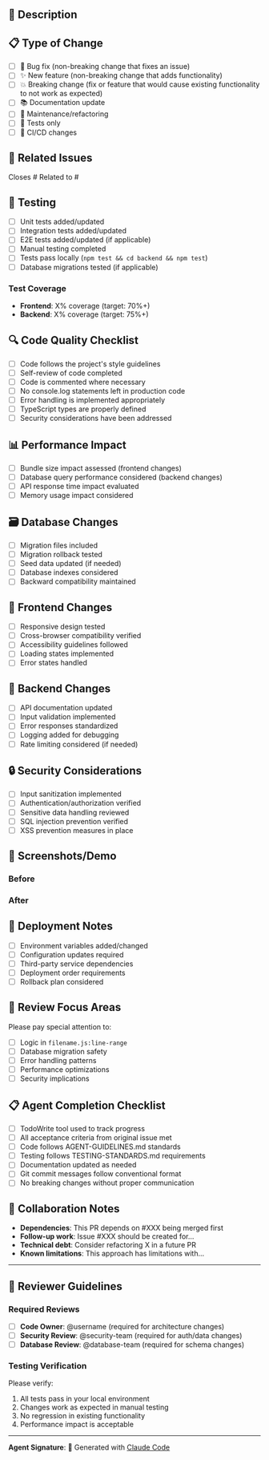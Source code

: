 ## 🎯 Description
<!-- Provide a brief summary of the changes in this PR -->

## 📋 Type of Change
<!-- Mark the relevant option with an 'x' -->
- [ ] 🐛 Bug fix (non-breaking change that fixes an issue)
- [ ] ✨ New feature (non-breaking change that adds functionality)
- [ ] 💥 Breaking change (fix or feature that would cause existing functionality to not work as expected)
- [ ] 📚 Documentation update
- [ ] 🔧 Maintenance/refactoring
- [ ] 🧪 Tests only
- [ ] 🚀 CI/CD changes

## 🔗 Related Issues
<!-- Link to the GitHub issue this PR addresses -->
Closes #<!-- issue number -->
Related to #<!-- issue number -->

## 🧪 Testing
<!-- Describe the testing that has been done -->
- [ ] Unit tests added/updated
- [ ] Integration tests added/updated  
- [ ] E2E tests added/updated (if applicable)
- [ ] Manual testing completed
- [ ] Tests pass locally (`npm test && cd backend && npm test`)
- [ ] Database migrations tested (if applicable)

### Test Coverage
<!-- Include coverage information if significant -->
- **Frontend**: X% coverage (target: 70%+)
- **Backend**: X% coverage (target: 75%+)

## 🔍 Code Quality Checklist
<!-- Verify these items before requesting review -->
- [ ] Code follows the project's style guidelines
- [ ] Self-review of code completed
- [ ] Code is commented where necessary
- [ ] No console.log statements left in production code
- [ ] Error handling is implemented appropriately
- [ ] TypeScript types are properly defined
- [ ] Security considerations have been addressed

## 📊 Performance Impact
<!-- Assess any performance implications -->
- [ ] Bundle size impact assessed (frontend changes)
- [ ] Database query performance considered (backend changes)
- [ ] API response time impact evaluated
- [ ] Memory usage impact considered

## 🗃️ Database Changes
<!-- If this PR includes database changes -->
- [ ] Migration files included
- [ ] Migration rollback tested
- [ ] Seed data updated (if needed)
- [ ] Database indexes considered
- [ ] Backward compatibility maintained

## 📱 Frontend Changes
<!-- If this PR includes frontend changes -->
- [ ] Responsive design tested
- [ ] Cross-browser compatibility verified
- [ ] Accessibility guidelines followed
- [ ] Loading states implemented
- [ ] Error states handled

## 🔧 Backend Changes
<!-- If this PR includes backend changes -->
- [ ] API documentation updated
- [ ] Input validation implemented
- [ ] Error responses standardized
- [ ] Logging added for debugging
- [ ] Rate limiting considered (if needed)

## 🔒 Security Considerations
<!-- Address any security implications -->
- [ ] Input sanitization implemented
- [ ] Authentication/authorization verified
- [ ] Sensitive data handling reviewed
- [ ] SQL injection prevention verified
- [ ] XSS prevention measures in place

## 📸 Screenshots/Demo
<!-- Include screenshots for UI changes or demo links -->
### Before
<!-- Screenshot or description of current state -->

### After  
<!-- Screenshot or description of new state -->

## 🚀 Deployment Notes
<!-- Any special considerations for deployment -->
- [ ] Environment variables added/changed
- [ ] Configuration updates required
- [ ] Third-party service dependencies
- [ ] Deployment order requirements
- [ ] Rollback plan considered

## 👀 Review Focus Areas
<!-- Guide reviewers on what to focus on -->
Please pay special attention to:
- [ ] Logic in `filename.js:line-range`
- [ ] Database migration safety
- [ ] Error handling patterns
- [ ] Performance optimizations
- [ ] Security implications

## 📋 Agent Completion Checklist
<!-- For Claude Code agents - verify all requirements met -->
- [ ] TodoWrite tool used to track progress
- [ ] All acceptance criteria from original issue met  
- [ ] Code follows AGENT-GUIDELINES.md standards
- [ ] Testing follows TESTING-STANDARDS.md requirements
- [ ] Documentation updated as needed
- [ ] Git commit messages follow conventional format
- [ ] No breaking changes without proper communication

## 🤝 Collaboration Notes
<!-- Any notes for other developers or future work -->
- **Dependencies**: This PR depends on #XXX being merged first
- **Follow-up work**: Issue #XXX should be created for...
- **Technical debt**: Consider refactoring X in a future PR
- **Known limitations**: This approach has limitations with...

---

## 📝 Reviewer Guidelines
### Required Reviews
- [ ] **Code Owner**: @username (required for architecture changes)
- [ ] **Security Review**: @security-team (required for auth/data changes)
- [ ] **Database Review**: @database-team (required for schema changes)

### Testing Verification
Please verify:
1. All tests pass in your local environment
2. Changes work as expected in manual testing
3. No regression in existing functionality
4. Performance impact is acceptable

---

**Agent Signature**: 🤖 Generated with [Claude Code](https://claude.ai/code)

<!-- 
For Reviewers:
- Check that all boxes are marked before approving
- Verify the code follows our established patterns
- Test locally if the change is significant
- Consider the impact on other parts of the system
-->